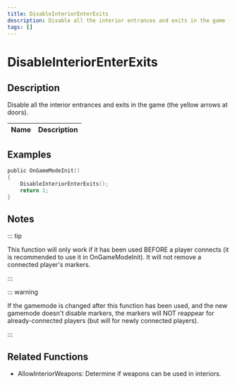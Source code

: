 ```yaml
---
title: DisableInteriorEnterExits
description: Disable all the interior entrances and exits in the game (the yellow arrows at doors).
tags: []
---
```


# DisableInteriorEnterExits

<TagLinks />

## Description

Disable all the interior entrances and exits in the game (the yellow arrows at doors).

| Name | Description |
| ---- | ----------- |


## Examples

```c
public OnGameModeInit()
{
    DisableInteriorEnterExits();
    return 1;
}
```

## Notes

::: tip

This function will only work if it has been used BEFORE a player connects (it is recommended to use it in OnGameModeInit). It will not remove a connected player's markers.

:::

::: warning

If the gamemode is changed after this function has been used, and the new gamemode doesn't disable markers, the markers will NOT reappear for already-connected players (but will for newly connected players).

:::

## Related Functions

- AllowInteriorWeapons: Determine if weapons can be used in interiors.
